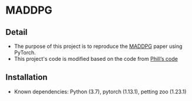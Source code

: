 # MADDPG
## Detail
* The purpose of this project is to reproduce the [MADDPG](https://github.com/openai/maddpg) paper using PyTorch.
* This project's code is modified based on the code from [Phill’s code](https://github.com/philtabor/Multi-Agent-Reinforcement-Learning)
## Installation  
* Known dependencies: Python (3.7), pytorch (1.13.1), petting zoo (1.23.1)

